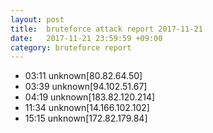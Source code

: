 ```yaml
---
layout: post
title:  bruteforce attack report 2017-11-21
date:   2017-11-21 23:59:59 +09:00
category: bruteforce report
---
```


* 03:11 unknown[80.82.64.50]
* 03:39 unknown[94.102.51.67]
* 04:19 unknown[183.82.120.214]
* 11:34 unknown[14.166.102.102]
* 15:15 unknown[172.82.179.84]
